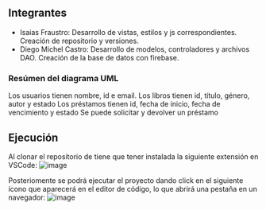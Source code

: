## Integrantes
* Isaias Fraustro: Desarrollo de vistas, estilos y js correspondientes. Creación de repositorio y versiones.
* Diego Michel Castro: Desarrollo de modelos, controladores y archivos DAO. Creación de la base de datos con firebase.

### Resúmen del diagrama UML
Los usuarios tienen nombre, id e email.
Los libros tienen id, título, género, autor y estado
Los préstamos tienen id, fecha de inicio, fecha de vencimiento y estado 
Se puede solicitar y devolver un préstamo

## Ejecución
Al clonar el repositorio de tiene que tener instalada la siguiente extensión en VSCode:
![image](https://github.com/user-attachments/assets/73ff48aa-ac2c-4640-8e95-247acf26a32b)

Posteriomente se podrá ejecutar el proyecto dando click en el siguiente ícono que aparecerá en el editor de código, lo que abrirá una pestaña en un navegador:
![image](https://github.com/user-attachments/assets/02d026c7-84c7-49aa-b791-a302a0320ab3)

